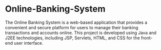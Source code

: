 # Online-Banking-System
The Online Banking System is a web-based application that provides a convenient and secure platform for users to manage their banking transactions and accounts online. This project is developed using Java and J2EE technologies, including JSP, Servlets, HTML, and CSS for the front-end user interface.
